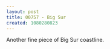 ```yaml
---
layout: post
title: 00757 - Big Sur
created: 1080280823
---
```

Another fine piece of Big Sur coastline.
